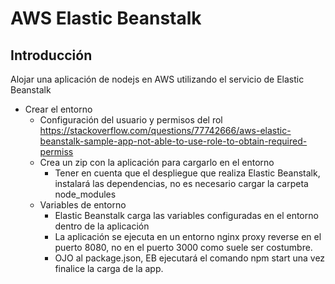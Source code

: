 # AWS Elastic Beanstalk

## Introducción 

Alojar una aplicación de nodejs en AWS utilizando el servicio de Elastic Beanstalk 

- Crear el entorno
  - Configuración del usuario y permisos del rol 
  https://stackoverflow.com/questions/77742666/aws-elastic-beanstalk-sample-app-not-able-to-use-role-to-obtain-required-permiss
  - Crea un zip con la aplicación para cargarlo en el entorno
    - Tener en cuenta que el despliegue que realiza Elastic Beanstalk, instalará las dependencias, no es necesario cargar la carpeta node_modules
  - Variables de entorno
    - Elastic Beanstalk carga las variables configuradas en el entorno dentro de la aplicación
    - La aplicación se ejecuta en un entorno nginx proxy reverse en el puerto 8080, no en el puerto 3000 como suele ser costumbre.
    - OJO al package.json, EB ejecutará el comando npm start una vez finalice la carga de la app.